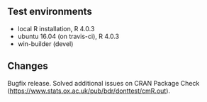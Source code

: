 ## Test environments
* local R installation, R 4.0.3
* ubuntu 16.04 (on travis-ci), R 4.0.3
* win-builder (devel)

## Changes

Bugfix release. Solved additional issues on CRAN Package Check (https://www.stats.ox.ac.uk/pub/bdr/donttest/cmR.out).
